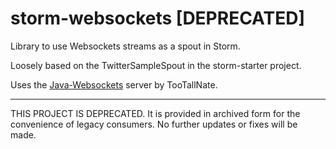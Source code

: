 # storm-websockets [DEPRECATED]

Library to use Websockets streams as a spout in Storm.

Loosely based on the TwitterSampleSpout in the storm-starter project.

Uses the [Java-Websockets](https://github.com/TooTallNate/Java-WebSocket) server by TooTallNate.

---

THIS PROJECT IS DEPRECATED. It is provided in archived form for the convenience of legacy consumers. No further updates or fixes will be made.
